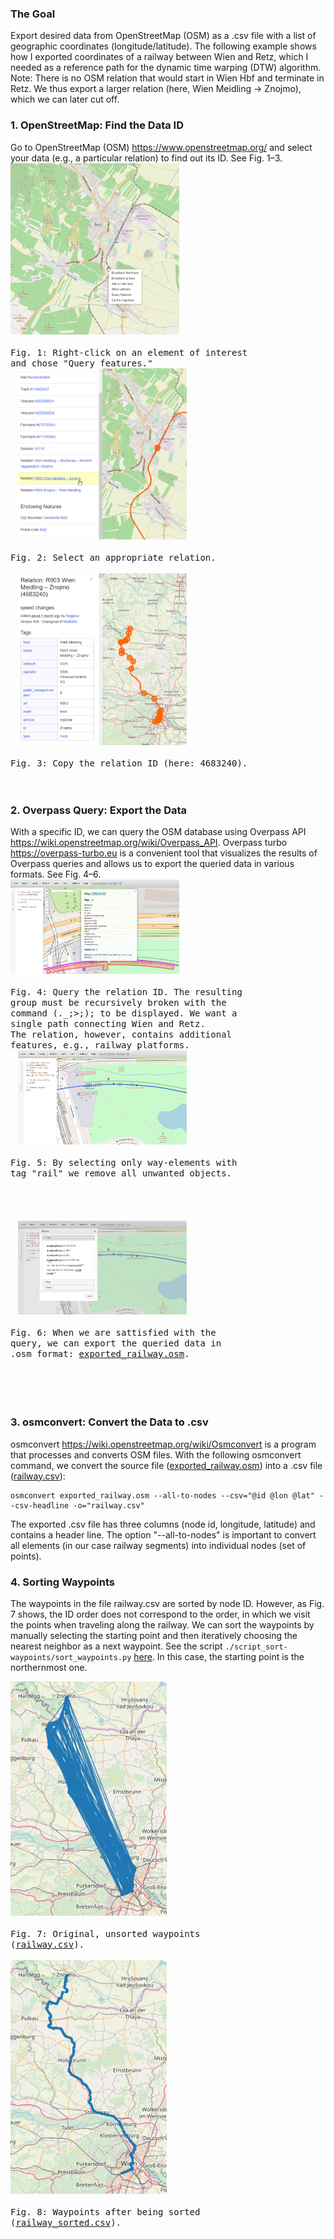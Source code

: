 ### The Goal
Export desired data from OpenStreetMap (OSM) as a .csv file with a list of geographic coordinates (longitude/latitude).
The following example shows how I exported coordinates of a railway between Wien and Retz, which I needed as a reference path for the dynamic time warping (DTW) algorithm.
Note: There is no OSM relation that would start in Wien Hbf and terminate in Retz. We thus export a larger relation (here, Wien Meidling &rarr; Znojmo), which we can later cut off.

### 1. OpenStreetMap: Find the Data ID
Go to OpenStreetMap (OSM) https://www.openstreetmap.org/ and select your data (e.g., a particular relation) to find out its ID. See Fig. 1&#8211;3.<br>
<kbd><img src="https://raw.githubusercontent.com/vraida/Export-waypoints-from-OpenStreetMap/master/.data/step1.png" alt="step1" width=270><br>&nbsp;<br>Fig. 1: Right-click on an element of interest<br> and chose "Query features."<br>&nbsp;</kbd>
<kbd><img src="https://raw.githubusercontent.com/vraida/Export-waypoints-from-OpenStreetMap/master/.data/step2.png" alt="step2" width=270><br>&nbsp;<br>Fig. 2: Select an appropriate relation.<br>&nbsp;<br>&nbsp;</kbd>
<kbd><img src="https://raw.githubusercontent.com/vraida/Export-waypoints-from-OpenStreetMap/master/.data/step3.png" alt="step3" width=270><br>&nbsp;<br>Fig. 3: Copy the relation ID (here: 4683240).<br>&nbsp;<br>&nbsp;</kbd>

### 2. Overpass Query: Export the Data
With a specific ID, we can query the OSM database using Overpass API https://wiki.openstreetmap.org/wiki/Overpass_API.
Overpass turbo https://overpass-turbo.eu is a convenient tool that visualizes the results of Overpass queries and allows us to export the queried data in various formats. See Fig. 4&#8211;6.<br>
<kbd><img src="https://raw.githubusercontent.com/vraida/Export-waypoints-from-OpenStreetMap/master/.data/step4.png" alt="step4" width=270><br>&nbsp;<br>Fig. 4: Query the relation ID. The resulting<br>group must be recursively broken with the<br>command (._;>;); to be displayed. We want a<br>single path connecting Wien and Retz.<br>The relation, however, contains additional<br> features, e.g., railway platforms.<br>&nbsp;</kbd>
<kbd><img src="https://raw.githubusercontent.com/vraida/Export-waypoints-from-OpenStreetMap/master/.data/step5.png" alt="step5" width=270><br>&nbsp;<br>Fig. 5: By selecting only way-elements with<br>tag "rail" we remove all unwanted objects.<br><br><br><br><br>&nbsp;</kbd>
<kbd><img src="https://raw.githubusercontent.com/vraida/Export-waypoints-from-OpenStreetMap/master/.data/step6.png" alt="step6" width=270><br>&nbsp;<br>Fig. 6: When we are sattisfied with the<br>query, we can export the queried data in<br>.osm format: [exported_railway.osm](https://raw.githubusercontent.com/vraida/Export-waypoints-from-OpenStreetMap/master/.data/exported_railway.osm).<br><br><br><br>&nbsp;</kbd>

### 3. osmconvert: Convert the Data to .csv
osmconvert https://wiki.openstreetmap.org/wiki/Osmconvert is a program that processes and converts OSM files.
With the following osmconvert command, we convert the source file ([exported_railway.osm](https://raw.githubusercontent.com/vraida/Export-waypoints-from-OpenStreetMap/master/.data/exported_railway.osm)) into a .csv file ([railway.csv](https://raw.githubusercontent.com/vraida/Export-waypoints-from-OpenStreetMap/master/.data/railway.csv)):
```shell
osmconvert exported_railway.osm --all-to-nodes --csv="@id @lon @lat" --csv-headline -o="railway.csv"
```
The exported .csv file has three columns (node id, longitude, latitude) and contains a header line.
The option "--all-to-nodes" is important to convert all elements (in our case railway segments) into individual nodes (set of points).

### 4. Sorting Waypoints
The waypoints in the file railway.csv are sorted by node ID. However, as Fig. 7 shows, the ID order does not correspond to the order, in which we visit the points when traveling along the railway. We can sort the waypoints by manually selecting the starting point and then iteratively choosing the nearest neighbor as a next waypoint. See the script ```./script_sort-waypoints/sort_waypoints.py``` [here](https://github.com/vraida/Export-waypoints-from-OpenStreetMap/blob/master/script_sort-waypoints/sort_waypoints.py). In this case, the starting point is the northernmost one.

<kbd><img src="https://raw.githubusercontent.com/vraida/Export-waypoints-from-OpenStreetMap/master/.data/path_unordered.png" alt="fig7" width=250><br>&nbsp;<br>Fig. 7: Original, unsorted waypoints<br>([railway.csv](https://raw.githubusercontent.com/vraida/Export-waypoints-from-OpenStreetMap/master/.data/railway.csv)).<br><br></kbd>
<kbd><img src="https://raw.githubusercontent.com/vraida/Export-waypoints-from-OpenStreetMap/master/.data/path_ordered.png" alt="fig8" width=250><br>&nbsp;<br>Fig. 8: Waypoints after being sorted <br>([railway_sorted.csv](https://raw.githubusercontent.com/vraida/Export-waypoints-from-OpenStreetMap/master/.data/railway_sorted.csv)).<br><br></kbd>




